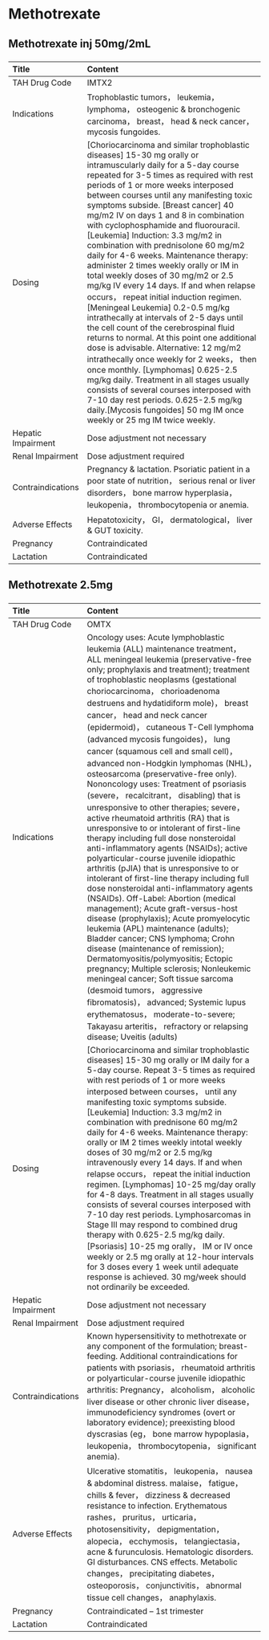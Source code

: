 # Methotrexate

## Methotrexate inj 50mg/2mL

##### 

| Title              | Content                                                                                                                                                                                                                                                                                                                                                                                                                                                                                                                                                                                                                                                                                                                                                                                                                                                                                                                                                                                                                                                                                                                                                                      |
|:-------------------|:-----------------------------------------------------------------------------------------------------------------------------------------------------------------------------------------------------------------------------------------------------------------------------------------------------------------------------------------------------------------------------------------------------------------------------------------------------------------------------------------------------------------------------------------------------------------------------------------------------------------------------------------------------------------------------------------------------------------------------------------------------------------------------------------------------------------------------------------------------------------------------------------------------------------------------------------------------------------------------------------------------------------------------------------------------------------------------------------------------------------------------------------------------------------------------|
| TAH Drug Code      | IMTX2                                                                                                                                                                                                                                                                                                                                                                                                                                                                                                                                                                                                                                                                                                                                                                                                                                                                                                                                                                                                                                                                                                                                                                        |
| Indications        | Trophoblastic tumors， leukemia， lymphoma， osteogenic & bronchogenic carcinoma， breast， head & neck cancer， mycosis fungoides.                                                                                                                                                                                                                                                                                                                                                                                                                                                                                                                                                                                                                                                                                                                                                                                                                                                                                                                                                                                                                                          |
| Dosing             | [Choriocarcinoma and similar trophoblastic diseases] 15-30 mg orally or intramuscularly daily for a 5-day course repeated for 3-5 times as required with rest periods of 1 or more weeks interposed between courses until any manifesting toxic symptoms subside. [Breast cancer] 40 mg/m2 IV on days 1 and 8 in combination with cyclophosphamide and fluorouracil. [Leukemia] Induction: 3.3 mg/m2 in combination with prednisolone 60 mg/m2 daily for 4-6 weeks. Maintenance therapy: administer 2 times weekly orally or IM in total weekly doses of 30 mg/m2 or 2.5 mg/kg IV every 14 days. If and when relapse occurs， repeat initial induction regimen. [Meningeal Leukemia] 0.2-0.5 mg/kg intrathecally at intervals of 2-5 days until the cell count of the cerebrospinal fluid returns to normal. At this point one additional dose is advisable. Alternative: 12 mg/m2 intrathecally once weekly for 2 weeks， then once monthly. [Lymphomas] 0.625-2.5 mg/kg daily. Treatment in all stages usually consists of several courses interposed with 7-10 day rest periods. 0.625-2.5 mg/kg daily.[Mycosis fungoides] 50 mg IM once weekly or 25 mg IM twice weekly. |
| Hepatic Impairment | Dose adjustment not necessary                                                                                                                                                                                                                                                                                                                                                                                                                                                                                                                                                                                                                                                                                                                                                                                                                                                                                                                                                                                                                                                                                                                                                |
| Renal Impairment   | Dose adjustment required                                                                                                                                                                                                                                                                                                                                                                                                                                                                                                                                                                                                                                                                                                                                                                                                                                                                                                                                                                                                                                                                                                                                                     |
| Contraindications  | Pregnancy & lactation. Psoriatic patient in a poor state of nutrition， serious renal or liver disorders， bone marrow hyperplasia， leukopenia， thrombocytopenia or anemia.                                                                                                                                                                                                                                                                                                                                                                                                                                                                                                                                                                                                                                                                                                                                                                                                                                                                                                                                                                                                |
| Adverse Effects    | Hepatotoxicity， GI， dermatological， liver & GUT toxicity.                                                                                                                                                                                                                                                                                                                                                                                                                                                                                                                                                                                                                                                                                                                                                                                                                                                                                                                                                                                                                                                                                                                 |
| Pregnancy          | Contraindicated                                                                                                                                                                                                                                                                                                                                                                                                                                                                                                                                                                                                                                                                                                                                                                                                                                                                                                                                                                                                                                                                                                                                                              |
| Lactation          | Contraindicated                                                                                                                                                                                                                                                                                                                                                                                                                                                                                                                                                                                                                                                                                                                                                                                                                                                                                                                                                                                                                                                                                                                                                              |

## Methotrexate 2.5mg

##### 

| Title              | Content                                                                                                                                                                                                                                                                                                                                                                                                                                                                                                                                                                                                                                                                                                                                                                                                                                                                                                                                                                                                                                                                                                                                                                                                                                                                                                                                                                                                                                                                                                                                               |
|:-------------------|:------------------------------------------------------------------------------------------------------------------------------------------------------------------------------------------------------------------------------------------------------------------------------------------------------------------------------------------------------------------------------------------------------------------------------------------------------------------------------------------------------------------------------------------------------------------------------------------------------------------------------------------------------------------------------------------------------------------------------------------------------------------------------------------------------------------------------------------------------------------------------------------------------------------------------------------------------------------------------------------------------------------------------------------------------------------------------------------------------------------------------------------------------------------------------------------------------------------------------------------------------------------------------------------------------------------------------------------------------------------------------------------------------------------------------------------------------------------------------------------------------------------------------------------------------|
| TAH Drug Code      | OMTX                                                                                                                                                                                                                                                                                                                                                                                                                                                                                                                                                                                                                                                                                                                                                                                                                                                                                                                                                                                                                                                                                                                                                                                                                                                                                                                                                                                                                                                                                                                                                  |
| Indications        | Oncology uses: Acute lymphoblastic leukemia (ALL) maintenance treatment， ALL meningeal leukemia (preservative-free only; prophylaxis and treatment); treatment of trophoblastic neoplasms (gestational choriocarcinoma， chorioadenoma destruens and hydatidiform mole)， breast cancer， head and neck cancer (epidermoid)， cutaneous T-Cell lymphoma (advanced mycosis fungoides)， lung cancer (squamous cell and small cell)， advanced non-Hodgkin lymphomas (NHL)， osteosarcoma (preservative-free only). Nononcology uses: Treatment of psoriasis (severe， recalcitrant， disabling) that is unresponsive to other therapies; severe， active rheumatoid arthritis (RA) that is unresponsive to or intolerant of first-line therapy including full dose nonsteroidal anti-inflammatory agents (NSAIDs); active polyarticular-course juvenile idiopathic arthritis (pJIA) that is unresponsive to or intolerant of first-line therapy including full dose nonsteroidal anti-inflammatory agents (NSAIDs). Off-Label: Abortion (medical management); Acute graft-versus-host disease (prophylaxis); Acute promyelocytic leukemia (APL) maintenance (adults); Bladder cancer; CNS lymphoma; Crohn disease (maintenance of remission); Dermatomyositis/polymyositis; Ectopic pregnancy; Multiple sclerosis; Nonleukemic meningeal cancer; Soft tissue sarcoma (desmoid tumors， aggressive fibromatosis)， advanced; Systemic lupus erythematosus， moderate-to-severe; Takayasu arteritis， refractory or relapsing disease; Uveitis (adults) |
| Dosing             | [Choriocarcinoma and similar trophoblastic diseases] 15-30 mg orally or IM daily for a 5-day course. Repeat 3-5 times as required with rest periods of 1 or more weeks interposed between courses， until any manifesting toxic symptoms subside. [Leukemia] Induction: 3.3 mg/m2 in combination with prednisone 60 mg/m2 daily for 4-6 weeks. Maintenance therapy: orally or IM 2 times weekly intotal weekly doses of 30 mg/m2 or 2.5 mg/kg intravenously every 14 days. If and when relapse occurs， repeat the initial induction regimen. [Lymphomas] 10-25 mg/day orally for 4-8 days. Treatment in all stages usually consists of several courses interposed with 7-10 day rest periods. Lymphosarcomas in Stage III may respond to combined drug therapy with 0.625-2.5 mg/kg daily. [Psoriasis] 10-25 mg orally， IM or IV once weekly or 2.5 mg orally at 12-hour intervals for 3 doses every 1 week until adequate response is achieved. 30 mg/week should not ordinarily be exceeded.                                                                                                                                                                                                                                                                                                                                                                                                                                                                                                                                                      |
| Hepatic Impairment | Dose adjustment not necessary                                                                                                                                                                                                                                                                                                                                                                                                                                                                                                                                                                                                                                                                                                                                                                                                                                                                                                                                                                                                                                                                                                                                                                                                                                                                                                                                                                                                                                                                                                                         |
| Renal Impairment   | Dose adjustment required                                                                                                                                                                                                                                                                                                                                                                                                                                                                                                                                                                                                                                                                                                                                                                                                                                                                                                                                                                                                                                                                                                                                                                                                                                                                                                                                                                                                                                                                                                                              |
| Contraindications  | Known hypersensitivity to methotrexate or any component of the formulation; breast-feeding. Additional contraindications for patients with psoriasis， rheumatoid arthritis or polyarticular-course juvenile idiopathic arthritis: Pregnancy， alcoholism， alcoholic liver disease or other chronic liver disease， immunodeficiency syndromes (overt or laboratory evidence); preexisting blood dyscrasias (eg， bone marrow hypoplasia， leukopenia， thrombocytopenia， significant anemia).                                                                                                                                                                                                                                                                                                                                                                                                                                                                                                                                                                                                                                                                                                                                                                                                                                                                                                                                                                                                                                                      |
| Adverse Effects    | Ulcerative stomatitis， leukopenia， nausea & abdominal distress. malaise， fatigue， chills & fever， dizziness & decreased resistance to infection. Erythematous rashes， pruritus， urticaria， photosensitivity， depigmentation， alopecia， ecchymosis， telangiectasia， acne & furunculosis. Hematologic disorders. GI disturbances. CNS effects. Metabolic changes， precipitating diabetes， osteoporosis， conjunctivitis， abnormal tissue cell changes， anaphylaxis.                                                                                                                                                                                                                                                                                                                                                                                                                                                                                                                                                                                                                                                                                                                                                                                                                                                                                                                                                                                                                                                                    |
| Pregnancy          | Contraindicated – 1st trimester                                                                                                                                                                                                                                                                                                                                                                                                                                                                                                                                                                                                                                                                                                                                                                                                                                                                                                                                                                                                                                                                                                                                                                                                                                                                                                                                                                                                                                                                                                                       |
| Lactation          | Contraindicated                                                                                                                                                                                                                                                                                                                                                                                                                                                                                                                                                                                                                                                                                                                                                                                                                                                                                                                                                                                                                                                                                                                                                                                                                                                                                                                                                                                                                                                                                                                                       |

